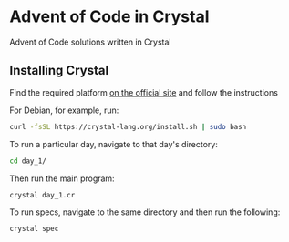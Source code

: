 # Advent of Code in Crystal

Advent of Code solutions written in Crystal

## Installing Crystal

Find the required platform [on the official site](https://crystal-lang.org/install/) and follow the instructions

For Debian, for example, run:

```zsh
curl -fsSL https://crystal-lang.org/install.sh | sudo bash
```

To run a particular day, navigate to that day's directory:

```zsh
cd day_1/
```

Then run the main program:

```zsh
crystal day_1.cr
```

To run specs, navigate to the same directory and then run the following:

```zsh
crystal spec
```
